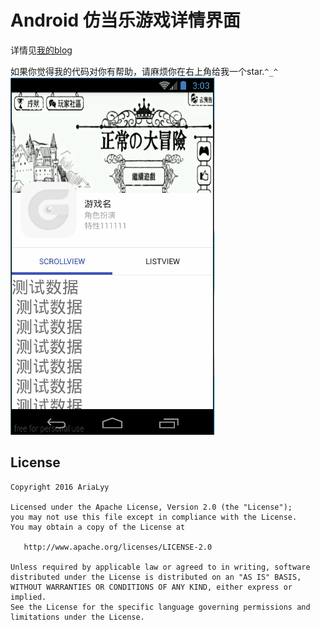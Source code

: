 # Android 仿当乐游戏详情界面
详情见[我的blog](http://www.jianshu.com/p/7f767c6f880f)</br>

如果你觉得我的代码对你有帮助，请麻烦你在右上角给我一个star.`^_^`
![效果](https://github.com/AriaLyy/DGameDetail/blob/master/img/the-final.gif)

License
-------

    Copyright 2016 AriaLyy

    Licensed under the Apache License, Version 2.0 (the "License");
    you may not use this file except in compliance with the License.
    You may obtain a copy of the License at

       http://www.apache.org/licenses/LICENSE-2.0

    Unless required by applicable law or agreed to in writing, software
    distributed under the License is distributed on an "AS IS" BASIS,
    WITHOUT WARRANTIES OR CONDITIONS OF ANY KIND, either express or implied.
    See the License for the specific language governing permissions and
    limitations under the License.
